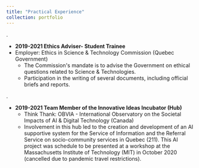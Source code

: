 ```yaml
---
title: "Practical Experience"
collection: portfolio
---
```

.

* **2019-2021 Ethics Adviser- Student Trainee**
* Employer: Ethics in Science & Technology Commission (Quebec Government)
  * The Commission's mandate is to advise the Government on ethical questions related to Science & Technologies. 
  * Participation in the writing of several documents, including official briefs and reports.

.

* **2019-2021 Team Member of the Innovative Ideas Incubator (Hub)**
  * Think Thank: OBVIA - International Observatory on the Societal Impacts of AI & Digital Technology (Canada)
  * Involvement in this hub led to the creation and development of an AI supportive system for the Service of Information and the Referral Service on socio-community services in Quebec (211). This AI project was schedule to be presented at a workshop at the Massachusetts Institute of Technology (MIT) in October 2020 (cancelled due to pandemic travel restrictions).
